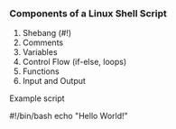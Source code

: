 ### Components of a Linux Shell Script

1) Shebang (#!)
2) Comments
3) Variables
4) Control Flow (if-else, loops)
5) Functions
6) Input and Output

Example script

#!/bin/bash
echo "Hello World!"
